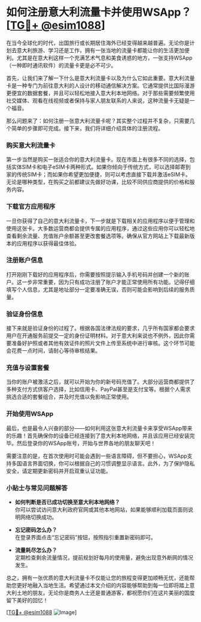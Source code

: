 # 如何注册意大利流量卡并使用WSApp？[[TG💪+ @esim1088](https://t.me/s/esim1088)]

在当今全球化的时代，出国旅行或长期居住海外已经变得越来越普遍。无论你是计划去意大利旅游、学习还是工作，拥有一张当地的流量卡都能让你的生活更加便利。尤其是在意大利这样一个充满艺术气息和美食诱惑的地方，一张支持WSApp（一种即时通讯软件）的流量卡更是必不可少。

首先，让我们来了解一下什么是意大利流量卡以及为什么它如此重要。意大利流量卡是一种专门为前往意大利的人设计的移动通信解决方案。它通常提供比国际漫游更便宜的数据套餐，并且可以轻松地接入意大利本地网络。对于那些需要频繁使用社交媒体、观看在线视频或者保持与家人朋友联系的人来说，这种流量卡无疑是一个福音。

那么问题来了：如何注册一张意大利流量卡呢？其实整个过程并不复杂，只需要几个简单的步骤即可完成。接下来，我们将详细介绍具体的注册流程。

### 购买意大利流量卡

第一步当然是购买一张适合你的意大利流量卡。现在市面上有很多不同的选择，包括实体SIM卡和电子eSIM卡两种形式。如果你倾向于传统方式，可以选择邮寄到家的传统SIM卡；而如果你希望更加便捷，则可以考虑直接下载并激活eSIM卡。无论是哪种类型，在购买之前都建议先做好功课，比较不同供应商提供的价格和服务内容。

### 下载官方应用程序

一旦你获得了自己的意大利流量卡，下一步就是下载相关的应用程序以便于管理和使用这张卡。大多数运营商都会提供专属的应用程序，通过这些应用你可以轻松地查看剩余流量、充值账户余额甚至更改套餐选项等。确保从官方网站上下载最新版本的应用程序以获得最佳体验。

### 注册账户信息

打开刚刚下载好的应用程序后，你需要按照提示输入手机号码并创建一个新的账户。这一步非常重要，因为只有成功注册了账户才能正常使用所有功能。记得仔细填写个人信息，尤其是地址部分一定要准确无误，否则可能会影响到后续的服务质量。

### 验证身份信息

接下来就是验证身份的过程了。根据各国法律法规的要求，几乎所有国家都会要求用户在开通服务前提交一定的身份证明材料。对于意大利来说也不例外，因此你需要准备好护照或者其他有效证件的照片文件上传至系统中进行审核。这个环节可能会花费一点时间，请耐心等待审核结果。

### 充值与设置套餐

当你的账户被激活之后，就可以开始为你的新号码充值了。大部分运营商都提供了多种支付方式供客户选择，比如信用卡、PayPal甚至是支付宝等。根据个人需求挑选合适的套餐组合，并及时充值以免影响正常使用。

### 开始使用WSApp

最后，也是最令人兴奋的部分——如何利用这张意大利流量卡来享受WSApp带来的乐趣！首先确保你的设备已经连接到了意大利本地网络，并且该应用已经安装完毕。然后登录你的WSApp账号，开始与世界各地的朋友聊天吧！

需要注意的是，在首次使用时可能会遇到一些语言障碍，但不要担心，WSApp支持多国语言界面切换，你可以根据自己的习惯调整显示语言。此外，为了保护隐私安全，请定期更新密码并开启双重认证功能。

### 小贴士与常见问题解答

- **如何判断是否已成功切换至意大利本地网络？**  
  你可以尝试访问意大利政府官网或其他本地网站，如果能够顺利加载页面则说明网络切换成功。
  
- **忘记密码怎么办？**  
  在登录界面点击“忘记密码”按钮，按照指引重置新密码即可。

- **流量耗尽怎么办？**  
  定期检查剩余流量情况，提前规划好每月的使用量，避免出现意外断网的情况发生。

总之，拥有一张优质的意大利流量卡不仅能让您的旅程变得更加顺畅无忧，还能帮助您更好地融入当地生活。希望通过本文介绍的内容能够帮助到每一位即将踏上意大利土地的朋友。无论你是商务人士还是普通游客，都祝愿你们在这片美丽的国度留下美好的回忆！

[[TG💪+ @esim1088](https://t.me/s/esim1088) ![Image](https://i.postimg.cc/4NQfJmqS/Snipaste-2025-05-13-00-14-12.png)]